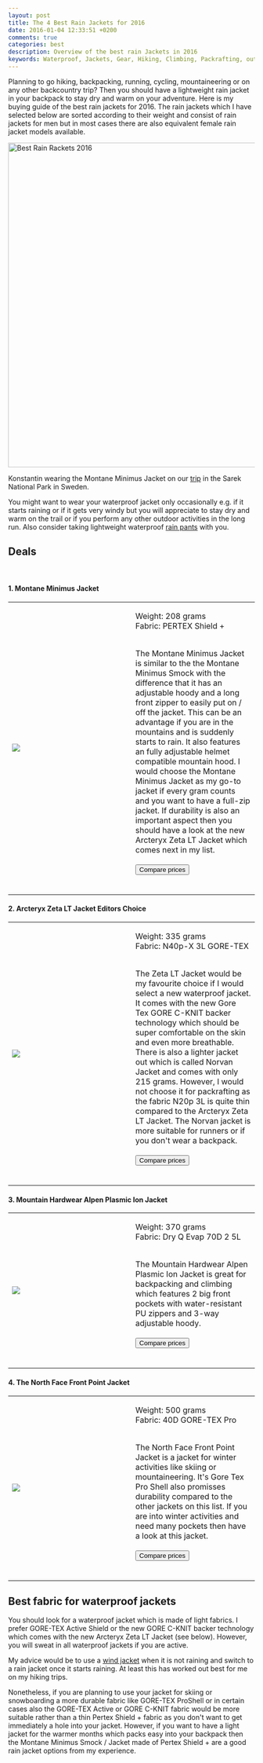 ```yaml
---
layout: post
title: The 4 Best Rain Jackets for 2016
date: 2016-01-04 12:33:51 +0200
comments: true
categories: best
description: Overview of the best rain Jackets in 2016
keywords: Waterproof, Jackets, Gear, Hiking, Climbing, Packrafting, outdoors
--- 
```

Planning to go hiking, backpacking, running, cycling, mountaineering or on any other backcountry trip? Then you should have a lightweight rain jacket in your backpack to stay dry and warm on your adventure. Here is my buying guide of the best rain jackets for 2016. The rain jackets which I have selected below are sorted according to their weight and consist of rain jackets for men but in most cases there are also equivalent female rain jacket models available.

<a href="https://www.flickr.com/photos/90204224@N07/9606341414" title="Best Rain Jackets 2016"><img src="https://c2.staticflickr.com/4/3715/9606341414_1446e73767_o.jpg" width="992" height="661" alt="Best Rain Rackets 2016"></a>

Konstantin wearing the Montane Minimus Jacket on our [trip][1] in the Sarek National Park in Sweden.

<!--more-->

You might want to wear your waterproof jacket only occasionally e.g. if it starts raining or if it gets very windy but you will appreciate to stay dry and warm on the trail or if you perform any other outdoor activities in the long run.  Also consider taking lightweight waterproof [rain pants][2] with you.

## Deals
<div class="row">
  <div class="col-sm-12">
<center>
 <script type="text/javascript" src="http://classic.avantlink.com/api.php?affiliate_id=125311&module=ProductSearch&output=js&website_id=150351&search_term=rain jacket men AND the north face OR rain jacket men AND Columbia OR rain jacket men AND Westcomb OR rain jacket men AND Mountain Hardwear OR rain jacket men AND Montane OR rain jacket men AND Berghaus OR rain jacket men AND Rab&search_advanced_syntax=1&merchant_ids=10008%7C10060%7C11741%7C10913%7C11243%7C10785%7C10086%7C13273%7C10083%7C10248%7C10049%7C10921%7C10279%7C10345%7C10593%7C10337%7C10943&search_on_sale_only=1&search_on_sale_level=20&search_results_layout=list&search_results_fields=Product+Name%7CSale+Price%7CPrice+Discount+Percent&search_results_count=8&search_results_sort_order=Sale+Price"></script>
</center>
  </div>
</div>
<br>

<div class="alert alert-success"><h4>1. Montane Minimus Jacket </h4></div>
<div class="table-responsive">
<table><tr><td width="50%">
<a rel="nofollow" href="http://www.amazon.com/gp/product/B004SPCZW4/ref=as_li_tl?ie=UTF8&camp=1789&creative=9325&creativeASIN=B004SPCZW4&linkCode=as2&tag=hikeve-20&linkId=XQWBWNDOOIDSRSSU"><img border="0" src="http://ws-na.amazon-adsystem.com/widgets/q?_encoding=UTF8&ASIN=B004SPCZW4&Format=_SL250_&ID=AsinImage&MarketPlace=US&ServiceVersion=20070822&WS=1&tag=hikeve-20" ></a><img src="http://ir-na.amazon-adsystem.com/e/ir?t=hikeve-20&l=as2&o=1&a=B004SPCZW4" width="1" height="1" border="0" alt="" style="border:none !important; margin:0px !important;" /></td><td>

Weight: 208 grams <br>
Fabric:  PERTEX Shield +<br><br>

The Montane Minimus Jacket is similar to the the Montane Minimus Smock with the difference that it has an adjustable hoody and a long front zipper to easily put on / off the jacket. This can be an advantage if you are in the mountains and is suddenly starts to rain. It also features an fully adjustable helmet compatible mountain hood. I would choose the Montane Minimus Jacket as my go-to jacket if every gram counts and you want to have a full-zip jacket. If durability is also an important aspect then you should have a look at the new Arcteryx Zeta LT Jacket which comes next in my list.
<br><br>
<a href="http://www.hikeventures.com/deals/#montane+minimus+jacket"><button class="btn btn-danger">Compare prices</button></a><br><br>
</td></tr></table></div>

<div class="alert alert-success"><h4>2. Arcteryx Zeta LT Jacket <span class="label label-danger">Editors Choice</span></h4></div>
<div class="table-responsive">
<table><tr><td width="50%">
<a rel="nofollow" href="http://www.amazon.com/gp/product/B00Q837B50/ref=as_li_tl?ie=UTF8&camp=1789&creative=9325&creativeASIN=B00Q837B50&linkCode=as2&tag=hikeve-20&linkId=Z43W3DTANP74O3MC"><img border="0" src="http://ws-na.amazon-adsystem.com/widgets/q?_encoding=UTF8&ASIN=B00Q837B50&Format=_SL250_&ID=AsinImage&MarketPlace=US&ServiceVersion=20070822&WS=1&tag=hikeve-20" ></a><img src="http://ir-na.amazon-adsystem.com/e/ir?t=hikeve-20&l=as2&o=1&a=B00Q837B50" width="1" height="1" border="0" alt="" style="border:none !important; margin:0px !important;" />
</td><td>

Weight: 335 grams<br>
Fabric: N40p-X 3L GORE-TEX<br><br>

The Zeta LT Jacket would be my favourite choice if I would select a new waterproof jacket. It comes with the new Gore Tex GORE C-KNIT backer technology which should be super comfortable on the skin and even more breathable. There is also a lighter jacket out which is called Norvan Jacket and comes with only 215 grams. However, I would not choose it for packrafting as the fabric N20p 3L is quite thin compared to the Arcteryx Zeta LT Jacket. The Norvan jacket is more suitable for runners or if you don't wear a backpack.
<br><br>
<a href="http://www.hikeventures.com/deals/#Arcteryx+zeta"><button class="btn btn-danger">Compare prices</button></a><br><br>
</td></tr></table></div>

<div class="alert alert-success"><h4>3. Mountain Hardwear Alpen Plasmic Ion Jacket</h4></div>
<div class="table-responsive">
<table><tr><td width="50%">
<a rel="nofollow" href="http://www.amazon.com/gp/product/B00Q1VAO2Q/ref=as_li_tl?ie=UTF8&camp=1789&creative=9325&creativeASIN=B00Q1VAO2Q&linkCode=as2&tag=hikeve-20&linkId=CM4HJ5KQQFGYA5KI"><img border="0" src="http://ws-na.amazon-adsystem.com/widgets/q?_encoding=UTF8&ASIN=B00Q1VAO2Q&Format=_SL250_&ID=AsinImage&MarketPlace=US&ServiceVersion=20070822&WS=1&tag=hikeve-20" ></a><img src="http://ir-na.amazon-adsystem.com/e/ir?t=hikeve-20&l=as2&o=1&a=B00Q1VAO2Q" width="1" height="1" border="0" alt="" style="border:none !important; margin:0px !important;" /></td><td>

Weight: 370 grams<br>
Fabric: Dry Q Evap 70D 2 5L<br><br>

The Mountain Hardwear Alpen Plasmic Ion Jacket is great for backpacking and climbing which features 2 big front pockets with water-resistant PU zippers and 3-way adjustable hoody.
<br><br>
<a href="http://www.hikeventures.com/deals/#alpen+plasmic+ion+jacket"><button class="btn btn-danger">Compare prices</button></a><br><br>
</td></tr></table></div>

<div class="alert alert-success"><h4>4. The North Face Front Point Jacket</h4></div>
<div class="table-responsive">
<table><tr><td width="50%">
<a rel="nofollow" href="http://www.amazon.com/gp/product/B00PJ5IMGK/ref=as_li_tl?ie=UTF8&camp=1789&creative=9325&creativeASIN=B00PJ5IMGK&linkCode=as2&tag=hikeve-20&linkId=2UHGRWCJNT7FATT3"><img border="0" src="http://ws-na.amazon-adsystem.com/widgets/q?_encoding=UTF8&ASIN=B00PJ5IMGK&Format=_SL250_&ID=AsinImage&MarketPlace=US&ServiceVersion=20070822&WS=1&tag=hikeve-20" ></a><img src="http://ir-na.amazon-adsystem.com/e/ir?t=hikeve-20&l=as2&o=1&a=B00PJ5IMGK" width="1" height="1" border="0" alt="" style="border:none !important; margin:0px !important;" />
</td><td>

Weight: 500 grams<br>
Fabric: 40D GORE-TEX Pro<br><br>

The North Face Front Point Jacket is a jacket for winter activities like skiing or mountaineering. It's Gore Tex Pro Shell also promisses durability compared to the other jackets on this list. If you are into winter activities and need many pockets then have a look at this jacket.
<br><br>
<a href="http://www.hikeventures.com/deals/#front+point+jacket"><button class="btn btn-danger">Compare prices</button></a><br><br>
</td></tr></table></div>

## Best fabric for waterproof jackets
You should look for a waterproof jacket which is made of light fabrics. I prefer GORE-TEX Active Shield or the new GORE C-KNIT backer technology which comes with the new Arcteryx Zeta LT Jacket (see below). However, you will sweat in all waterproof jackets if you are active.

My advice would be to use a [wind jacket][4] when it is not raining and switch to a rain jacket once it starts raining. At least this has worked out best for me on my hiking trips. 

Nonetheless, if you are planning to use your jacket for skiing or snowboarding a more durable fabric like GORE-TEX ProShell or in certain cases also the GORE-TEX Active or GORE C-KNIT fabric would be more suitable rather than a thin Pertex Shield + fabric as you don't want to get immediately a hole into your jacket. However, if you want to have a light jacket for the warmer months which packs easy into your backpack then the Montane Minimus Smock / Jacket made of Pertex Shield + are a good rain jacket options from my experience.

[1]:	http://hikeventures.com/hiking-and-packrafting-in-sarek-day-1/
[2]:	http://www.hikeventures.com/best-rain-pants/
[3]:	http://www.hikeventures.com/deals/
[4]:	http://www.hikeventures.com/best-windjackets/
